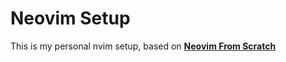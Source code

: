 # Neovim Setup
This is my personal nvim setup, based on **[Neovim From Scratch](https://github.com/jakobwesthoff/nvim-from-scratch)**
